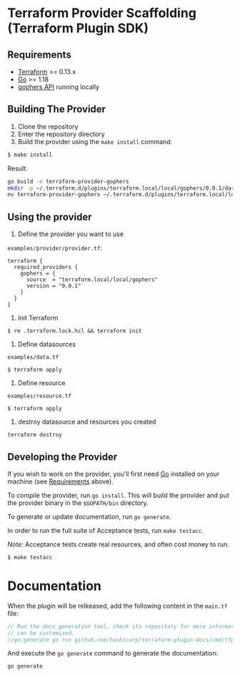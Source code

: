 # Terraform Provider Scaffolding (Terraform Plugin SDK)



## Requirements

-	[Terraform](https://www.terraform.io/downloads.html) >= 0.13.x
-	[Go](https://golang.org/doc/install) >= 1.18
-   [gophers API](https://github.com/scraly/gophers-api) running locally

## Building The Provider

1. Clone the repository
1. Enter the repository directory
1. Build the provider using the `make install` command: 

```bash
$ make install
```

Result:

```bash
go build -o terraform-provider-gophers
mkdir -p ~/.terraform.d/plugins/terraform.local/local/gophers/0.0.1/darwin_amd64
mv terraform-provider-gophers ~/.terraform.d/plugins/terraform.local/local/gophers/0.0.1/darwin_amd64
```

## Using the provider

1. Define the provider you want to use

`examples/provider/provider.tf`:

```
terraform {
  required_providers {
    gophers = {
      source  = "terraform.local/local/gophers"
      version = "0.0.1"
    }
  }
}
```

1. Init Terraform

```
$ rm .terraform.lock.hcl && terraform init
```

1. Define datasources

`examples/data.tf`

```
$ terraform apply
```

1. Define resource

`examples/resource.tf`

```
$ terraform apply
```

1. destroy datasource and resources you created 

```
terraform destroy
```

## Developing the Provider

If you wish to work on the provider, you'll first need [Go](http://www.golang.org) installed on your machine (see [Requirements](#requirements) above).

To compile the provider, run `go install`. This will build the provider and put the provider binary in the `$GOPATH/bin` directory.

To generate or update documentation, run `go generate`.

In order to run the full suite of Acceptance tests, run `make testacc`.

*Note:* Acceptance tests create real resources, and often cost money to run.

```sh
$ make testacc
```

# Documentation

When the plugin will be relkeased, add the following content in the `main.tf` file:

```go
// Run the docs generation tool, check its repository for more information on how it works and how docs
// can be customized.
//go:generate go run github.com/hashicorp/terraform-plugin-docs/cmd/tfplugindocs
```

And execute the `go generate` command to generate the documentation:

```bash
go generate
```